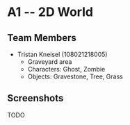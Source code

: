 # A1 -- 2D World

## Team Members

* Tristan Kneisel (108021218005)
  * Graveyard area
  * Characters: Ghost, Zombie
  * Objects: Gravestone, Tree, Grass

## Screenshots

TODO

